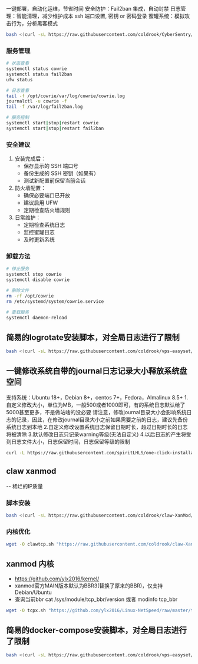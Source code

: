 一键部署，自动化运维，节省时间
安全防护：Fail2ban 集成，自动封禁
日志管理：智能清理，减少维护成本
ssh 端口设置, 密钥 or 密码登录
蜜罐系统：模拟攻击行为，分析黑客模式

```sh
bash <(curl -sL https://raw.githubusercontent.com/coldrook/CyberSentry/refs/heads/main/install.sh)
```
### 服务管理

```bash
# 状态查看
systemctl status cowrie
systemctl status fail2ban
ufw status

# 日志查看
tail -f /opt/cowrie/var/log/cowrie/cowrie.log
journalctl -u cowrie -f
tail -f /var/log/fail2ban.log

# 服务控制
systemctl start|stop|restart cowrie
systemctl start|stop|restart fail2ban
```

### 安全建议

1. 安装完成后：
   - 保存显示的 SSH 端口号
   - 备份生成的 SSH 密钥（如果有）
   - 测试新配置前保留当前会话
2. 防火墙配置：
   - 确保必要端口已开放
   - 建议启用 UFW
   - 定期检查防火墙规则
3. 日常维护：
   - 定期检查系统日志
   - 监控蜜罐日志
   - 及时更新系统

### 卸载方法

```bash
# 停止服务
systemctl stop cowrie
systemctl disable cowrie

# 删除文件
rm -rf /opt/cowrie
rm /etc/systemd/system/cowrie.service

# 重载服务
systemctl daemon-reload
```


## 简易的logrotate安装脚本，对全局日志进行了限制

```sh
bash <(curl -sL https://raw.githubusercontent.com/coldrook/vps-easyset/refs/heads/main/log.sh)
```

## 一键修改系统自带的journal日志记录大小释放系统盘空间

支持系统：Ubuntu 18+，Debian 8+，centos 7+，Fedora，Almalinux 8.5+
1.自定义修改大小，单位为MB，一般500或者1000即可，有的系统日志默认给了5000甚至更多，不是做站啥的没必要
请注意，修改journal目录大小会影响系统日志的记录，因此，在修改journal目录大小之前如果需要之前的日志，建议先备份系统日志到本地
2.自定义修改设置系统日志保留日期时长，超过日期时长的日志将被清除
3.默认修改日志只记录warning等级(无法自定义)
4.以后日志的产生将受到日志文件大小，日志保留时间，日志保留等级的限制

```sh
curl -L https://raw.githubusercontent.com/spiritLHLS/one-click-installation-script/main/repair_scripts/resize_journal.sh -o resize_journal.sh && chmod +x resize_journal.sh && bash resize_journal.sh
```

## claw xanmod
   -- 稀烂的IP质量

### 脚本安装

```sh
bash <(curl -sL https://raw.githubusercontent.com/coldrook/claw-XanMod/refs/heads/main/xanmod.sh)
```
### 内核优化

```sh
wget -O clawtcp.sh "https://raw.githubusercontent.com/coldrook/claw-XanMod/refs/heads/main/clawtcp.sh" && chmod +x clawtcp.sh && ./clawtcp.sh
```

## xanmod 内核

   - https://github.com/ylx2016/kernel/
   - xanmod官方MAIN版本默认为BBR3(替换了原来的BBR)，仅支持Debian/Ubuntu    
   - 查询当前bbr  cat /sys/module/tcp_bbr/version 或者 modinfo tcp_bbr

```sh
wget -O tcpx.sh "https://github.com/ylx2016/Linux-NetSpeed/raw/master/tcpx.sh" && chmod +x tcpx.sh && ./tcpx.sh
```

## 简易的docker-compose安装脚本，对全局日志进行了限制

```sh
bash <(curl -sL https://raw.githubusercontent.com/coldrook/vps-easyset/refs/heads/main/dc.sh)
```
